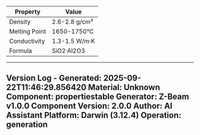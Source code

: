 | Property | Value |
|----------|-------|
| Density | 2.6-2.8 g/cm³ |
| Melting Point | 1650-1750°C |
| Conductivity | 1.3-1.5 W/m·K |
| Formula | SiO2·Al2O3 |


---
Version Log - Generated: 2025-09-22T11:46:29.856420
Material: Unknown
Component: propertiestable
Generator: Z-Beam v1.0.0
Component Version: 2.0.0
Author: AI Assistant
Platform: Darwin (3.12.4)
Operation: generation
---